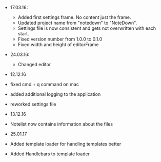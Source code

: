 * 17.03.16:
  * Added first settings frame. No content just the frame.
  * Updated project name from "notedown" to "NoteDown".
  * Settings file is now consistent and gets not overwritten with each start.
  * Fixed version number from 1.0.0 to 0.1.0
  * Fixed width and height of editorFrame

* 24.03.16:
  * Changed editor
  
* 12.12.16
 * fixed cmd + q command on mac
 * added additional logging to the application
 * reworked settings file
 
* 13.12.16
 * Notelist now contains information about the files
 
* 25.01.17
 * Added template loader for handling templates better
 * Added Handlebars to template loader
